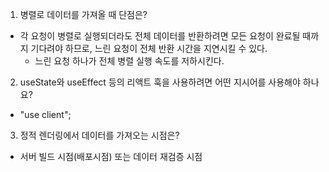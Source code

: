 1. 병렬로 데이터를 가져올 때 단점은?

- 각 요청이 병렬로 실행되더라도 전체 데이터를 반환하려면 모든 요청이 완료될 때까지 기다려야 하므로, 느린 요청이 전체 반환 시간을 지연시킬 수 있다.
  - 느린 요청 하나가 전체 병렬 실행 속도를 저하시킨다.

2. useState와 useEffect 등의 리액트 훅을 사용하려면 어떤 지시어를 사용해야 하나요?

- "use client";

3. 정적 렌더링에서 데이터를 가져오는 시점은?

- 서버 빌드 시점(배포시점) 또는 데이터 재검증 시점
